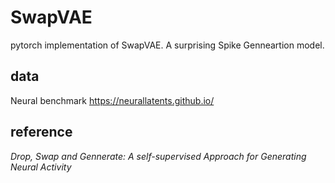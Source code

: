 # SwapVAE
pytorch implementation of SwapVAE. A surprising Spike Genneartion model.
## data
Neural benchmark
https://neurallatents.github.io/
## reference
_Drop, Swap and Gennerate: A self-supervised Approach for Generating Neural Activity_

